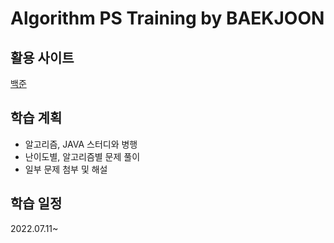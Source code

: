 # Algorithm PS Training by BAEKJOON
## 활용 사이트
[백준](https://www.acmicpc.net/problemset)
## 학습 계획
- 알고리즘, JAVA 스터디와 병행
- 난이도별, 알고리즘별 문제 풀이
- 일부 문제 첨부 및 해설
## 학습 일정
2022.07.11~
